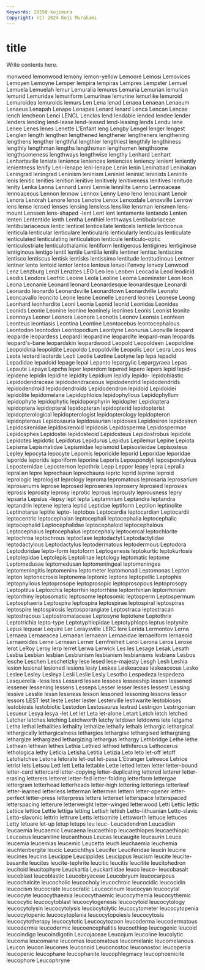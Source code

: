 ```yaml
---
Keywords: 29550 kojimura
Copyright: (C) 2024 Koji Murakami
---
```


# title

Write contents here.



monweed
lemonwood lemony lemon-yellow Lemoore Lemosi Lemovices Lemoyen Lemoyne Lemper lempira
lempiras Lempres Lempster Lemuel Lemuela Lemuelah lemur Lemuralia lemures Lemuria
Lemurian lemurian lemurid Lemuridae lemuriform Lemurinae lemurine lemurlike lemuroid Lemuroidea
lemuroids lemurs Len Lena lenad Lenaea Lenaean Lenaeum Lenaeus Lenapah
Lenape Lenapes Lenard lenard Lenca Lencan Lencas lench lencheon Lenci
LENCL Lenclos lend lendable lended lendee lender lenders lending lend-lease
lend-leased lend-leasing lends Lendu lene Lenee Lenes lenes Lenette L'Enfant
leng Lengby Lengel lenger lengest Lenglen length lengthen lengthened lengthener
lengtheners lengthening lengthens lengther lengthful lengthier lengthiest lengthily lengthiness lengthly
lengthman lengths lengthsman lengthsmen lengthsome lengthsomeness lengthways lengthwise lengthy Lenhard
Lenhart Lenhartsville leniate lenience leniences leniencies leniency lenient leniently lenientness
lenify Leni-lenape leni-lenape Lenin lenin Leninabad Leninakan Leningrad leningrad Leninism
leninism Leninist leninist leninists Leninite lenis lenitic lenities lenition lenitive
lenitively lenitiveness lenitives lenitude lenity Lenka Lenna Lennard Lenni Lennie
lennilite Lenno Lennoaceae lennoaceous Lennon lennow Lennox Lenny Leno leno
lenocinant Lenoir Lenora Lenorah Lenore lenos Lenotre Lenox Lenoxdale Lenoxville
Lenrow lens lense lensed lenses lensing lensless lenslike lensman lensmen
lens-mount Lenssen lens-shaped -lent Lent lent lentamente lentando Lenten lenten
Lententide lenth Lentha Lenthiel lenthways Lentibulariaceae lentibulariaceous lentic lenticel lenticellate
lenticels lenticle lenticonus lenticula lenticular lenticulare lenticularis lenticularly lenticulas lenticulate
lenticulated lenticulating lenticulation lenticule lenticulo-optic lenticulostriate lenticulothalamic lentiform lentigerous lentigines
lentiginose lentiginous lentigo lentil lentile Lentilla lentils lentiner lentisc lentiscine
lentisco lentiscus lentisk lentisks lentissimo lentitude lentitudinous Lentner lentner lento
lentoid lentor lentos lentous lenvoi l'envoy lenvoy Lenwood Lenz Lenzburg
Lenzi Lenzites LEO Leo leo Leoben Leocadia Leod leodicid Leodis
Leodora Leofric Leoine Leola Leoline Leoma Leominster Leon leon Leona
Leonanie Leonard leonard Leonardesque leonardesque Leonardi Leonardo leonardo Leonardsville Leonardtown
Leonardville Leonato Leoncavallo leoncito Leone leone Leonelle Leonerd leones Leonese
Leong Leonhard leonhardite Leoni Leonia Leonid leonid Leonidas Leonides Leonids
Leonie Leonine leonine leoninely leonines Leonis Leonist leonite Leonnoys Leonor
Leonora Leonore Leonotis Leonov Leonsis Leonteen Leonteus leontiasis Leontina Leontine
Leontocebus leontocephalous Leontodon leontodon Leontopodium Leontyne Leonurus Leonville leopard leoparde
leopardess Leopardi leopardine leopardite leopard-man leopards leopard's-bane leopardskin leopardwood Leopold
Leopoldeen Leopoldine Leopoldinia leopoldite Leopoldo Leopoldville Leopolis Leor Leora Leos
leos Leota leotard leotards Leoti Leotie Leotine Leotyne lep lepa
lepadid Lepadidae lepadoid lepage lepal Lepanto lepargylic Lepargyraea Lepas Lepaute
Lepaya Lepcha leper leperdom lepered lepero lepers lepid lepid- lepidene
lepidin lepidine lepidity Lepidium lepidly lepido- lepidoblastic Lepidodendraceae lepidodendraceous lepidodendrid
lepidodendrids lepidodendroid lepidodendroids Lepidodendron lepidoid Lepidoidei lepidolite lepidomelane Lepidophloios lepidophyllous
Lepidophyllum lepidophyte lepidophytic lepidoporphyrin lepidopter Lepidoptera lepidoptera lepidopteral lepidopteran lepidopterid
lepidopterist lepidopterological lepidopterologist lepidopterology lepidopteron lepidopterous Lepidosauria lepidosaurian lepidoses Lepidosiren
lepidosiren Lepidosirenidae lepidosirenoid lepidosis Lepidosperma Lepidospermae Lepidosphes Lepidostei lepidosteoid Lepidosteus
Lepidostrobus lepidote Lepidotes lepidotic Lepidotus Lepidurus Lepidus Lepilemur Lepine Lepiota
Lepisma Lepismatidae Lepismidae lepismoid Lepisosteidae Lepisosteus Lepley lepocyta lepocyte Lepomis
leporicide leporid Leporidae leporidae leporide leporids leporiform leporine Leporis Lepospondyli
lepospondylous Leposternidae Leposternon lepothrix Lepp Lepper leppy lepra Lepralia lepralian
lepre leprechaun leprechauns lepric leprid leprine leproid leprologic leprologist leprology
leproma lepromatous leprosaria leprosarium leprosariums leprose leprosed leproseries leprosery leprosied
leprosies leprosis leprosity leprosy leprotic leprous leprously leprousness lepry lepsaria
Lepsius -lepsy lept lepta Leptamnium Leptandra leptandra leptandrin leptene leptera
leptid Leptidae leptiform Leptilon leptinolite Leptinotarsa leptite lepto- leptobos Leptocardia
leptocardian Leptocardii leptocentric leptocephalan leptocephali leptocephalia leptocephalic leptocephalid Leptocephalidae leptocephaloid
leptocephalous Leptocephalus leptocephalus leptocephaly leptocercal leptochlorite leptochroa leptochrous leptoclase leptodactyl
Leptodactylidae leptodactylous Leptodactylus leptodermatous leptodermous Leptodora Leptodoridae lepto-form leptoform Leptogenesis
leptokurtic leptokurtosis Leptolepidae Leptolepis Leptolinae leptology leptomatic leptome Leptomedusae leptomedusan
leptomeningeal leptomeninges leptomeningitis leptomeninx leptometer leptomonad Leptomonas Lepton lepton leptonecrosis
leptonema leptonic leptons leptopellic Leptophis leptophyllous leptoprosope leptoprosopic leptoprosopous leptoprosopy
Leptoptilus Leptorchis leptorrhin leptorrhine leptorrhinian leptorrhinism leptorrhiny leptosomatic leptosome leptosomic
leptosperm Leptospermum Leptosphaeria Leptospira leptospira leptospirae leptospiral leptospiras leptospire leptospirosis
leptosporangiate Leptostraca leptostracan leptostracous Leptostromataceae Leptosyne leptotene Leptothrix Leptotrichia lepto-type
Leptotyphlopidae Leptotyphlops leptus leptynite Lepus lequear Lequire Ler Leraysville LERC
lere Lerida Lermontov Lerna Lernaea Lernaeacea Lernaean lernaean Lernaeidae lernaeiform
lernaeoid Lernaeoides Lerne Lernean Lerner Lernfreiheit Leroi Lerona Leros Lerose
lerot LeRoy Leroy lerp lerret Lerwa Lerwick Les les Lesage
Lesak Lesath Lesbia Lesbian lesbian Lesbianism lesbianism lesbianisms lesbians Lesbos
lesche Leschen Leschetizky lese lesed lese-majesty Lesgh Lesh Leshia lesion
lesional lesioned lesions lesiy Leskea Leskeaceae leskeaceous Lesko Leslee Lesley
Lesleya Lesli Leslie Lesly Lesotho Lespedeza lespedeza Lesquerella -less less
Lessard lessee lessees lesseeship lessen lessened lessener lessening lessens Lesseps
Lesser lesser lesses lessest Lessing lessive Lesslie lessn lessness lesson
lessoned lessoning lessons lessor lessors LEST lest leste Lester lester
Lesterville lestiwarite lestobioses lestobiosis lestobiotic Lestodon Lestosaurus lestrad Lestrigon Lestrigonian
Lesueur Lesya lesya -let Let let Leta let-alone Letart Letch
letch letched Letcher letches letching Letchworth letchy letdown letdowns lete
letgame Letha lethal lethalities lethality lethalize lethally lethals lethargic lethargical
lethargically lethargicalness lethargies lethargise lethargised lethargising lethargize lethargized lethargizing lethargus
lethargy Lethbridge Lethe lethe Lethean lethean lethes Lethia Lethied lethied
lethiferous Lethocerus lethologica lethy Leticia Letisha Letitia Letizia Leto leto
let-off letoff Letohatchee Letona letorate let-out let-pass L'Etranger Letreece Letrice
letrist lets Letsou Lett lett Letta lettable Lette letted letten
letter letter-bound letter-card lettercard letter-copying letter-duplicating lettered letterer letter-erasing letterers
letteret letter-fed letter-folding letterform lettergae lettergram letterhead letterheads letter-high lettering
letterings letterleaf letter-learned letterless letterman lettermen lettern letter-opener letter-perfect letter-press
letterpress letters letterset letterspace letterspaced letterspacing letterure letterweight letter-winged letterwood
Letti Lettic lettic Lettice lettice Lettie lettiga letting Lettish lettish
Letto-lithuanian Letto-slavic Letto-slavonic lettrin lettrure Letts lettsomite Lettsworth lettuce lettuces
Letty letuare let-up letup letups leu leuc- Leucadendron Leucadian leucaemia
leucaemic Leucaena leucaethiop leucaethiopes leucaethiopic Leucaeus leucaniline leucanthous Leucas leucaugite
leucaurin Leuce leucemia leucemias leucemic Leucetta leuch leuchaemia leuchemia leuchtenbergite
leucic Leucichthys Leucifer Leuciferidae leucin leucine leucines leucins Leucippe Leucippides
Leucippus leucism leucite leucite-basanite leucites leucite-tephrite leucitic leucitis leucitite leucitohedron
leucitoid leucitophyre Leuckartia Leuckartiidae leuco leuco- leucobasalt leucoblast leucoblastic Leucobryaceae
Leucobryum leucocarpous leucochalcite leucocholic leucocholy leucochroic leucocidic leucocidin leucocism leucocrate
leucocratic Leucocrinum leucocyan leucocytal leucocyte leucocythaemia leucocythaemic leucocythemia leucocythemic leucocytic
leucocytoblast leucocytogenesis leucocytoid leucocytology leucocytolysin leucocytolysis leucocytolytic leucocytometer leucocytopenia leucocytopenic
leucocytoplania leucocytopoiesis leucocytosis leucocytotherapy leucocytotic Leucocytozoon leucoderma leucodermatous leucodermia leucodermic
leucoencephalitis leucoethiop leucogenic leucoid leucoindigo leucoindigotin Leucojaceae Leucojum leucoline leucolytic
leucoma leucomaine leucomas leucomatous leucomelanic leucomelanous Leucon leucon leucones leuconoid
Leuconostoc leuconostoc leucopenia leucopenic leucophane leucophanite leucophlegmacy leucophoenicite leucophore Leucophryne
